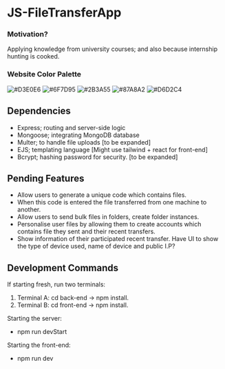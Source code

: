 # JS-FileTransferApp
### Motivation?
Applying knowledge from university courses; and also because internship hunting is cooked.
### Website Color Palette

![#D3E0E6](https://via.placeholder.com/50/D3E0E6/000000?text=+) 
![#6F7D95](https://via.placeholder.com/50/6F7D95/000000?text=+) 
![#2B3A55](https://via.placeholder.com/50/2B3A55/000000?text=+) 
![#87A8A2](https://via.placeholder.com/50/87A8A2/000000?text=+) 
![#D6D2C4](https://via.placeholder.com/50/D6D2C4/000000?text=+) 


## Dependencies 
- Express; routing and server-side logic
- Mongoose; integrating MongoDB database
- Multer;  to handle file uploads [to be expanded]
- EJS; templating language [Might use tailwind + react for front-end]
- Bcrypt; hashing password for security. [to be expanded]

## Pending Features
- Allow users to generate a unique code which contains files.
- When this code is entered the file transferred from one machine to another.
- Allow users to send bulk files in folders, create folder instances.
- Personalise user files by allowing them to create accounts which contains file they sent and their recent transfers.
- Show information of their participated recent transfer. Have UI to show the type of device used, name of device and public I.P?

## Development Commands
If starting fresh, run two terminals:
1) Terminal A: cd back-end -> npm install.
2) Terminal B: cd front-end -> npm install.

Starting the server: 
- npm run devStart

Starting the front-end: 
- npm run dev



